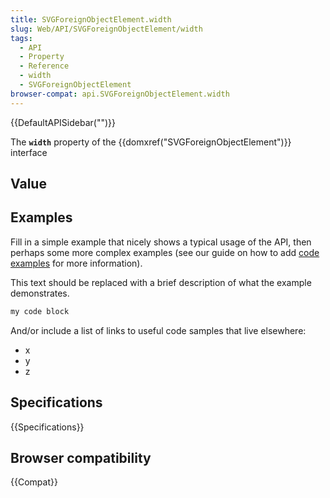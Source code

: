 ```yaml
---
title: SVGForeignObjectElement.width
slug: Web/API/SVGForeignObjectElement/width
tags:
  - API
  - Property
  - Reference
  - width
  - SVGForeignObjectElement
browser-compat: api.SVGForeignObjectElement.width
---
```

{{DefaultAPISidebar("")}}

The **`width`** property of the {{domxref("SVGForeignObjectElement")}} interface 

## Value



## Examples

Fill in a simple example that nicely shows a typical usage of the API, then perhaps some more complex examples (see our guide on how to add [code examples](/en-US/docs/MDN/Contribute/Structures/Code_examples) for more information).

This text should be replaced with a brief description of what the example demonstrates.

```js
my code block
```

And/or include a list of links to useful code samples that live elsewhere:

*   x
*   y
*   z

## Specifications

{{Specifications}}

## Browser compatibility

{{Compat}}


